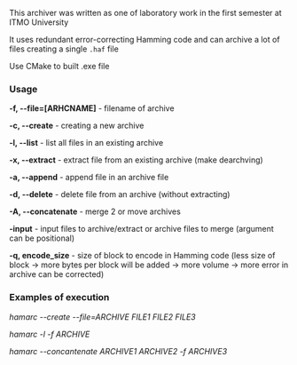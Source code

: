 This archiver was written as one of laboratory work in the first semester at ITMO University

It uses redundant error-correcting Hamming code and can archive a lot of files creating a single `.haf` file

Use CMake to built .exe file

### Usage

**-f, --file=[ARHCNAME]**  - filename of archive

**-c, --create**           - creating a new archive

**-l, --list**             - list all files in an existing archive

**-x, --extract**          - extract file from an existing archive (make dearchving)

**-a, --append**           - append file in an archive file

**-d, --delete**           - delete file from an archive (without extracting)

**-A, --concatenate**      - merge 2 or move archives

**-input**                 - input files to archive/extract or archive files to merge (argument can be positional)

**-q, encode_size**        - size of block to encode in Hamming code (less size of block -> more bytes per block will be added -> more volume -> more error in archive can be corrected)

### Examples of execution

*hamarc --create --file=ARCHIVE FILE1 FILE2 FILE3*

*hamarc -l -f ARCHIVE*

*hamarc --concantenate ARCHIVE1 ARCHIVE2 -f ARCHIVE3*